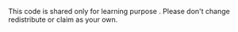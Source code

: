 This code is shared only for learning purpose . Please don't change redistribute or claim as your own.